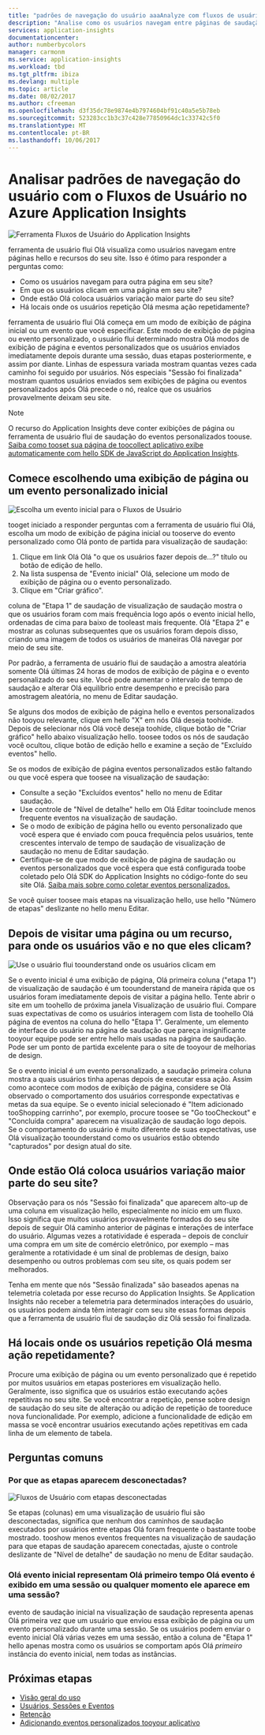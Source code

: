 ```yaml
---
title: "padrões de navegação do usuário aaaAnalyze com fluxos de usuário no Azure Application Insights | Documentos da Microsoft"
description: "Analise como os usuários navegam entre páginas de saudação e os recursos de seu aplicativo web."
services: application-insights
documentationcenter: 
author: numberbycolors
manager: carmonm
ms.service: application-insights
ms.workload: tbd
ms.tgt_pltfrm: ibiza
ms.devlang: multiple
ms.topic: article
ms.date: 08/02/2017
ms.author: cfreeman
ms.openlocfilehash: d3f35dc78e9874e4b7974604bf91c40a5e5b78eb
ms.sourcegitcommit: 523283cc1b3c37c428e77850964dc1c33742c5f0
ms.translationtype: MT
ms.contentlocale: pt-BR
ms.lasthandoff: 10/06/2017
---
```

# <a name="analyze-user-navigation-patterns-with-user-flows-in-application-insights"></a>Analisar padrões de navegação do usuário com o Fluxos de Usuário no Azure Application Insights

![Ferramenta Fluxos de Usuário do Application Insights](./media/app-insights-usage-flows/flows.png)

ferramenta de usuário flui Olá visualiza como usuários navegam entre páginas hello e recursos do seu site. Isso é ótimo para responder a perguntas como:
* Como os usuários navegam para outra página em seu site?
* Em que os usuários clicam em uma página em seu site?
* Onde estão Olá coloca usuários variação maior parte do seu site?
* Há locais onde os usuários repetição Olá mesma ação repetidamente?

ferramenta de usuário flui Olá começa em um modo de exibição de página inicial ou um evento que você especificar. Este modo de exibição de página ou evento personalizado, o usuário flui determinado mostra Olá modos de exibição de página e eventos personalizados que os usuários enviados imediatamente depois durante uma sessão, duas etapas posteriormente, e assim por diante. Linhas de espessura variada mostram quantas vezes cada caminho foi seguido por usuários. Nós especiais "Sessão foi finalizada" mostram quantos usuários enviados sem exibições de página ou eventos personalizados após Olá precede o nó, realce que os usuários provavelmente deixam seu site.



> [!NOTE]
> O recurso do Application Insights deve conter exibições de página ou ferramenta de usuário flui de saudação do eventos personalizados toouse. [Saiba como tooset sua página de toocollect aplicativo exibe automaticamente com hello SDK de JavaScript do Application Insights](app-insights-javascript.md).
> 
> 

## <a name="start-by-choosing-an-initial-page-view-or-custom-event"></a>Comece escolhendo uma exibição de página ou um evento personalizado inicial

![Escolha um evento inicial para o Fluxos de Usuário](./media/app-insights-usage-flows/flows-initial-event.png)

tooget iniciado a responder perguntas com a ferramenta de usuário flui Olá, escolha um modo de exibição de página inicial ou tooserve do evento personalizado como Olá ponto de partida para visualização de saudação:
1. Clique em link Olá Olá "o que os usuários fazer depois de...?" título ou botão de edição de hello. 
2. Na lista suspensa de "Evento inicial" Olá, selecione um modo de exibição de página ou o evento personalizado.
3. Clique em "Criar gráfico".

coluna de "Etapa 1" de saudação de visualização de saudação mostra o que os usuários foram com mais frequência logo após o evento inicial hello, ordenadas de cima para baixo de tooleast mais frequente. Olá "Etapa 2" e mostrar as colunas subsequentes que os usuários foram depois disso, criando uma imagem de todos os usuários de maneiras Olá navegar por meio de seu site.

Por padrão, a ferramenta de usuário flui de saudação a amostra aleatória somente Olá últimas 24 horas de modos de exibição de página e o evento personalizado do seu site. Você pode aumentar o intervalo de tempo de saudação e alterar Olá equilíbrio entre desempenho e precisão para amostragem aleatória, no menu de Editar saudação.

Se alguns dos modos de exibição de página hello e eventos personalizados não tooyou relevante, clique em hello "X" em nós Olá deseja toohide. Depois de selecionar nós Olá você deseja toohide, clique botão de "Criar gráfico" hello abaixo visualização hello. toosee todos os nós de saudação você ocultou, clique botão de edição hello e examine a seção de "Excluído eventos" hello.

Se os modos de exibição de página eventos personalizados estão faltando ou que você espera que toosee na visualização de saudação:
* Consulte a seção "Excluídos eventos" hello no menu de Editar saudação.
* Use controle de "Nível de detalhe" hello em Olá Editar tooinclude menos frequente eventos na visualização de saudação.
* Se o modo de exibição de página hello ou evento personalizado que você espera que é enviado com pouca frequência pelos usuários, tente crescentes intervalo de tempo de saudação de visualização de saudação no menu de Editar saudação.
* Certifique-se de que modo de exibição de página de saudação ou eventos personalizados que você espera que está configurada toobe coletado pelo Olá SDK do Application Insights no código-fonte do seu site Olá. [Saiba mais sobre como coletar eventos personalizados.](app-insights-api-custom-events-metrics.md)

Se você quiser toosee mais etapas na visualização hello, use hello "Número de etapas" deslizante no hello menu Editar.

## <a name="after-visiting-a-page-or-feature-where-do-users-go-and-what-do-they-click"></a>Depois de visitar uma página ou um recurso, para onde os usuários vão e no que eles clicam?

![Use o usuário flui toounderstand onde os usuários clicam em](./media/app-insights-usage-flows/flows-one-step.png)

Se o evento inicial é uma exibição de página, Olá primeira coluna ("etapa 1") de visualização de saudação é um toounderstand de maneira rápida que os usuários foram imediatamente depois de visitar a página hello. Tente abrir o site em um toohello de próxima janela Visualização de usuário flui. Compare suas expectativas de como os usuários interagem com lista de toohello Olá página de eventos na coluna do hello "Etapa 1". Geralmente, um elemento de interface do usuário na página de saudação que pareça insignificante tooyour equipe pode ser entre hello mais usadas na página de saudação. Pode ser um ponto de partida excelente para o site de tooyour de melhorias de design.

Se o evento inicial é um evento personalizado, a saudação primeira coluna mostra a quais usuários tinha apenas depois de executar essa ação. Assim como acontece com modos de exibição de página, considere se Olá observado o comportamento dos usuários corresponde expectativas e metas da sua equipe. Se o evento inicial selecionado é "Item adicionado tooShopping carrinho", por exemplo, procure toosee se "Go tooCheckout" e "Concluída compra" aparecem na visualização de saudação logo depois. Se o comportamento do usuário é muito diferente de suas expectativas, use Olá visualização toounderstand como os usuários estão obtendo "capturados" por design atual do site.

## <a name="where-are-hello-places-that-users-churn-most-from-your-site"></a>Onde estão Olá coloca usuários variação maior parte do seu site?

Observação para os nós "Sessão foi finalizada" que aparecem alto-up de uma coluna em visualização hello, especialmente no início em um fluxo. Isso significa que muitos usuários provavelmente formados do seu site depois de seguir Olá caminho anterior de páginas e interações de interface do usuário. Algumas vezes a rotatividade é esperada – depois de concluir uma compra em um site de comércio eletrônico, por exemplo – mas geralmente a rotatividade é um sinal de problemas de design, baixo desempenho ou outros problemas com seu site, os quais podem ser melhorados.

Tenha em mente que nós "Sessão finalizada" são baseados apenas na telemetria coletada por esse recurso do Application Insights. Se Application Insights não receber a telemetria para determinados interações do usuário, os usuários podem ainda têm interagir com seu site essas formas depois que a ferramenta de usuário flui de saudação diz Olá sessão foi finalizada.

## <a name="are-there-places-where-users-repeat-hello-same-action-over-and-over"></a>Há locais onde os usuários repetição Olá mesma ação repetidamente?

Procure uma exibição de página ou um evento personalizado que é repetido por muitos usuários em etapas posteriores em visualização hello. Geralmente, isso significa que os usuários estão executando ações repetitivas no seu site. Se você encontrar a repetição, pense sobre design de saudação do seu site de alteração ou adição de repetição de tooreduce nova funcionalidade. Por exemplo, adicione a funcionalidade de edição em massa se você encontrar usuários executando ações repetitivas em cada linha de um elemento de tabela.

## <a name="common-questions"></a>Perguntas comuns

### <a name="why-do-steps-appear-disconnected"></a>Por que as etapas aparecem desconectadas?

![Fluxos de Usuário com etapas desconectadas](./media/app-insights-usage-flows/flows-disconnected.png)

Se etapas (colunas) em uma visualização de usuário flui são desconectadas, significa que nenhum dos caminhos de saudação executados por usuários entre etapas Olá foram frequente o bastante toobe mostrado. tooshow menos eventos frequentes na visualização de saudação para que etapas de saudação aparecem conectadas, ajuste o controle deslizante de "Nível de detalhe" de saudação no menu de Editar saudação.

### <a name="does-hello-initial-event-represent-hello-first-time-hello-event-appears-in-a-session-or-any-time-it-appears-in-a-session"></a>Olá evento inicial representam Olá primeiro tempo Olá evento é exibido em uma sessão ou qualquer momento ele aparece em uma sessão?

evento de saudação inicial na visualização de saudação representa apenas Olá primeira vez que um usuário que enviou essa exibição de página ou um evento personalizado durante uma sessão. Se os usuários podem enviar o evento inicial Olá várias vezes em uma sessão, então a coluna de "Etapa 1" hello apenas mostra como os usuários se comportam após Olá *primeiro* instância do evento inicial, nem todas as instâncias.

## <a name="next-steps"></a>Próximas etapas

* [Visão geral do uso](app-insights-usage-overview.md)
* [Usuários, Sessões e Eventos](app-insights-usage-segmentation.md)
* [Retenção](app-insights-usage-retention.md)
* [Adicionando eventos personalizados tooyour aplicativo](app-insights-api-custom-events-metrics.md)
